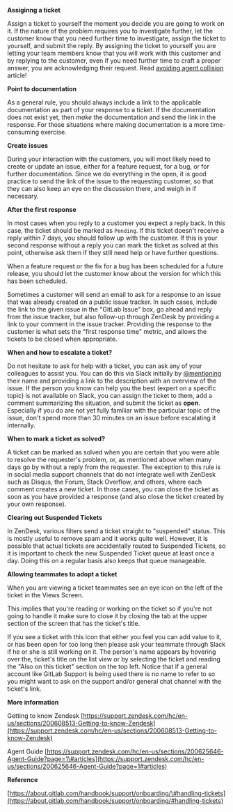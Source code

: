 **Assiginng a ticket**

Assign a ticket to yourself the moment you decide you are going to work on it. If the nature of the problem requires you to investigate further, let the customer know that you need further time to investigate, assign the ticket to yourself, and submit the reply. By assigning the ticket to yourself you are letting your team members know that you will work with this customer and by replying to the customer, even if you need further time to craft a proper answer, you are acknowledging their request. Read [avoiding agent collision](https://support.zendesk.com/hc/en-us/articles/203690856?_ga=1.89873371.1793775136.1486673383#topic_ryy_42g_vt) article!

**Point to documentation**

As a general rule, you should always include a link to the applicable documentation as part of your response to a ticket. If the documentation does not exist yet, then _make_ the documentation and send the link in the response. For those situations where making documentation is a more time-consuming exercise.

**Create issues**

During your interaction with the customers, you will most likely need to create or update an issue, either for a feature request, for a bug, or for further documentation. Since we do everything in the open, it is good practice to send the link of the issue to the requesting customer, so that they can also keep an eye on the discussion there, and weigh in if necessary.

**After the first response**

In most cases when you reply to a customer you expect a reply back. In this case, the ticket should be marked as `Pending`. If this ticket doesn't receive a reply within 7 days, you should follow up with the customer. If this is your second response without a reply you can mark the ticket as solved at this point, otherwise ask them if they still need help or have further questions.

When a feature request or the fix for a bug has been scheduled for a future release, you should let the customer know about the version for which this has been scheduled.

Sometimes a customer will send an email to ask for a response to an issue that was already created on a public issue tracker. In such cases, include the link to the given issue in the "GitLab Issue" box, go ahead and reply from the issue tracker, but also follow-up through ZenDesk by providing a link to your comment in the issue tracker. Providing the response to the customer is what sets the "first response time" metric, and allows the tickets to be closed when appropriate.

**When and how to escalate a ticket?**

Do not hesitate to ask for help with a ticket, you can ask any of your colleagues to assist you. You can do this via Slack initially by [@mentioning](https://get.slack.help/hc/en-us/articles/205240127-Using-mentions) their name and providing a link to the description with an overview of the issue. If the person you know can help you the best \(expert on a specific topic\) is not available on Slack, you can assign the ticket to them, add a comment summarizing the situation, and submit the ticket as **open**. Especially if you do are not yet fully familiar with the particular topic of the issue, don't spend more than 30 minutes on an issue before escalating it internally.

**When to mark a ticket as solved?**

A ticket can be marked as solved when you are certain that you were able to resolve the requester's problem, or, as mentioned above when many days go by without a reply from the requester. The exception to this rule is in social media support channels that do not integrate well with ZenDesk such as Disqus, the Forum, Stack Overflow, and others, where each comment creates a new ticket. In those cases, you can close the ticket as soon as you have provided a response \(and also close the ticket created by your own response\).

**Clearing out Suspended Tickets**

In ZenDesk, various filters send a ticket straight to "suspended" status. This is mostly useful to remove spam and it works quite well. However, it is possible that actual tickets are accidentally routed to Suspended Tickets, so it is important to check the new Suspended Ticket queue at least once a day. Doing this on a regular basis also keeps that queue manageable.

**Allowing teammates to adopt a ticket**

When you are viewing a ticket teammates see an eye icon on the left of the ticket in the Views Screen.

This implies that you're reading or working on the ticket so if you're not going to handle it make sure to close it by closing the tab at the upper section of the screen that has the ticket's title.

If you see a ticket with this icon that either you feel you can add value to it, or has been open for too long then please ask your teammate through Slack if he or she is still working on it. The person's name appears by hovering over the, ticket's title on the list view or by selecting the ticket and reading the "Also on this ticket" section on the top left. Notice that if a general account like GitLab Support is being used there is no name to refer to so you might want to ask on the support and/or general chat channel with the ticket's link.

**More information**

Getting to know Zendesk [https://support.zendesk.com/hc/en-us/sections/200608513-Getting-to-know-Zendesk](https://support.zendesk.com/hc/en-us/sections/200608513-Getting-to-know-Zendesk)

Agent Guide [https://support.zendesk.com/hc/en-us/sections/200625646-Agent-Guide?page=1\#articles](https://support.zendesk.com/hc/en-us/sections/200625646-Agent-Guide?page=1#articles)

**Reference**

[https://about.gitlab.com/handbook/support/onboarding/\#handling-tickets](https://about.gitlab.com/handbook/support/onboarding/#handling-tickets)

